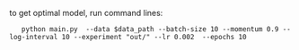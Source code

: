 to get optimal model, run command lines:
```data_path = bird_dataset
   python main.py  --data $data_path --batch-size 10 --momentum 0.9 --log-interval 10 --experiment "out/" --lr 0.002  --epochs 10 
```
